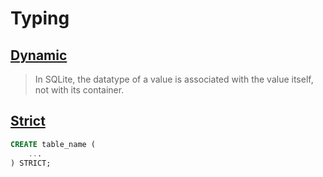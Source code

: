 # Typing

## [Dynamic](https://sqlite.org/datatype3.html)

> In SQLite, the datatype of a value is associated with the value itself, not with its container.

## [Strict](https://sqlite.org/stricttables.html)

```sql
CREATE table_name (
	...
) STRICT;
```